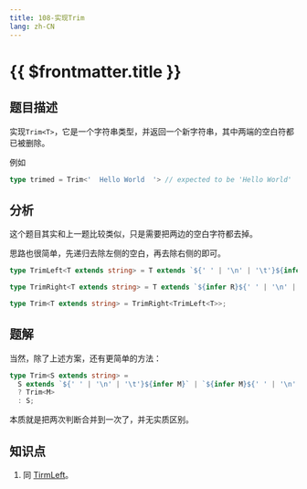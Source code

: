 ```yaml
---
title: 108-实现Trim
lang: zh-CN
---
```


# {{ $frontmatter.title }}

## 题目描述

实现`Trim<T>`，它是一个字符串类型，并返回一个新字符串，其中两端的空白符都已被删除。

例如

```ts
type trimed = Trim<'  Hello World  '> // expected to be 'Hello World'
```

## 分析

这个题目其实和上一题比较类似，只是需要把两边的空白字符都去掉。

思路也很简单，先递归去除左侧的空白，再去除右侧的即可。

```ts
type TrimLeft<T extends string> = T extends `${' ' | '\n' | '\t'}${infer R}` ? TrimLeft<R> : T;

type TrimRight<T extends string> = T extends `${infer R}${' ' | '\n' | '\t'}` ? TrimRight<R> : T;

type Trim<T extends string> = TrimRight<TrimLeft<T>>;
```

## 题解

当然，除了上述方案，还有更简单的方法：

```ts
type Trim<S extends string> =
  S extends `${' ' | '\n' | '\t'}${infer M}` | `${infer M}${' ' | '\n' | '\t'}`
  ? Trim<M>
  : S;
```

本质就是把两次判断合并到一次了，并无实质区别。

## 知识点

1. 同 [TirmLeft](/medium/108-Trim.md)。